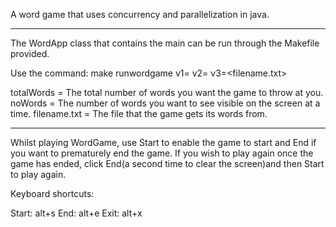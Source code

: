 A word game that uses concurrency and parallelization in java.

---------------------------------------------------------------------------------

The WordApp class that contains the main can be run through the Makefile provided. 

Use the command: make runwordgame v1=<totalWords> v2=<noWords> v3=<filename.txt>

totalWords = The total number of words you want the game to throw at you.
noWords = The number of words you want to see visible on the screen at a time.
filename.txt = The file that the game gets its words from.

---------------------------------------------------------------------------------

Whilst playing WordGame, use Start to enable the game to start and End if you want to prematurely end the game.
If you wish to play again once the game has ended, click End(a second time to clear the screen)and then Start to play again.

Keyboard shortcuts: 

Start: alt+s
End:   alt+e
Exit:  alt+x 
